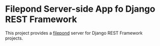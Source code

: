# Filepond Server-side App fo Django REST Framework

This project provides a [filepond](https://github.com/pqina/filepond) server for Django REST Framework projects.

